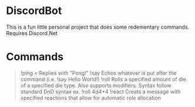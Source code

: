 # DiscordBot
This is a fun little personal project that does some redementary commands.
Requires Discord.Net 
# Commands
 > !ping <
 Replies with "Pong!"
 > !say
 Echos whatever is put after the command (i.e. !say Hello World!)
 > !roll
 Rolls a specified amount of die of a specified die type. Also supports modifiers.
 Syntax follow standard DnD syntax
 ex. !roll 4d4+4
 > !react
 Creats a message with specified reactions that allow for automatic role allocation
